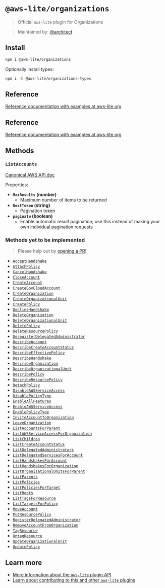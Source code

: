 # `@aws-lite/organizations`

> Official `aws-lite` plugin for Organizations

> Maintained by: [@architect](https://github.com/architect)


## Install

```sh
npm i @aws-lite/organizations
```

Optionally install types:

```sh
npm i -D @aws-lite/organizations-types
```


## Reference

[Reference documentation with examples at aws-lite.org](https://aws-lite.org/services/organizations)


## Reference

[Reference documentation with examples at aws-lite.org](https://aws-lite.org/services/organizations)


## Methods

<!-- ! Do not remove METHOD_DOCS_START / METHOD_DOCS_END ! -->
<!-- METHOD_DOCS_START -->
### `ListAccounts`

[Canonical AWS API doc](https://docs.aws.amazon.com/organizations/latest/APIReference/API_ListAccounts.html)

Properties:
- **`MaxResults` (number)**
  - Maximum number of items to be returned
- **`NextToken` (string)**
  - Pagination token
- **`paginate` (boolean)**
  - Enable automatic result pagination; use this instead of making your own individual pagination requests


### Methods yet to be implemented

> Please help out by [opening a PR](https://github.com/architect/aws-lite#authoring-aws-lite-plugins)!

- [`AcceptHandshake`](https://docs.aws.amazon.com/organizations/latest/APIReference/API_AcceptHandshake.html)
- [`AttachPolicy`](https://docs.aws.amazon.com/organizations/latest/APIReference/API_AttachPolicy.html)
- [`CancelHandshake`](https://docs.aws.amazon.com/organizations/latest/APIReference/API_CancelHandshake.html)
- [`CloseAccount`](https://docs.aws.amazon.com/organizations/latest/APIReference/API_CloseAccount.html)
- [`CreateAccount`](https://docs.aws.amazon.com/organizations/latest/APIReference/API_CreateAccount.html)
- [`CreateGovCloudAccount`](https://docs.aws.amazon.com/organizations/latest/APIReference/API_CreateGovCloudAccount.html)
- [`CreateOrganization`](https://docs.aws.amazon.com/organizations/latest/APIReference/API_CreateOrganization.html)
- [`CreateOrganizationalUnit`](https://docs.aws.amazon.com/organizations/latest/APIReference/API_CreateOrganizationalUnit.html)
- [`CreatePolicy`](https://docs.aws.amazon.com/organizations/latest/APIReference/API_CreatePolicy.html)
- [`DeclineHandshake`](https://docs.aws.amazon.com/organizations/latest/APIReference/API_DeclineHandshake.html)
- [`DeleteOrganization`](https://docs.aws.amazon.com/organizations/latest/APIReference/API_DeleteOrganization.html)
- [`DeleteOrganizationalUnit`](https://docs.aws.amazon.com/organizations/latest/APIReference/API_DeleteOrganizationalUnit.html)
- [`DeletePolicy`](https://docs.aws.amazon.com/organizations/latest/APIReference/API_DeletePolicy.html)
- [`DeleteResourcePolicy`](https://docs.aws.amazon.com/organizations/latest/APIReference/API_DeleteResourcePolicy.html)
- [`DeregisterDelegatedAdministrator`](https://docs.aws.amazon.com/organizations/latest/APIReference/API_DeregisterDelegatedAdministrator.html)
- [`DescribeAccount`](https://docs.aws.amazon.com/organizations/latest/APIReference/API_DescribeAccount.html)
- [`DescribeCreateAccountStatus`](https://docs.aws.amazon.com/organizations/latest/APIReference/API_DescribeCreateAccountStatus.html)
- [`DescribeEffectivePolicy`](https://docs.aws.amazon.com/organizations/latest/APIReference/API_DescribeEffectivePolicy.html)
- [`DescribeHandshake`](https://docs.aws.amazon.com/organizations/latest/APIReference/API_DescribeHandshake.html)
- [`DescribeOrganization`](https://docs.aws.amazon.com/organizations/latest/APIReference/API_DescribeOrganization.html)
- [`DescribeOrganizationalUnit`](https://docs.aws.amazon.com/organizations/latest/APIReference/API_DescribeOrganizationalUnit.html)
- [`DescribePolicy`](https://docs.aws.amazon.com/organizations/latest/APIReference/API_DescribePolicy.html)
- [`DescribeResourcePolicy`](https://docs.aws.amazon.com/organizations/latest/APIReference/API_DescribeResourcePolicy.html)
- [`DetachPolicy`](https://docs.aws.amazon.com/organizations/latest/APIReference/API_DetachPolicy.html)
- [`DisableAWSServiceAccess`](https://docs.aws.amazon.com/organizations/latest/APIReference/API_DisableAWSServiceAccess.html)
- [`DisablePolicyType`](https://docs.aws.amazon.com/organizations/latest/APIReference/API_DisablePolicyType.html)
- [`EnableAllFeatures`](https://docs.aws.amazon.com/organizations/latest/APIReference/API_EnableAllFeatures.html)
- [`EnableAWSServiceAccess`](https://docs.aws.amazon.com/organizations/latest/APIReference/API_EnableAWSServiceAccess.html)
- [`EnablePolicyType`](https://docs.aws.amazon.com/organizations/latest/APIReference/API_EnablePolicyType.html)
- [`InviteAccountToOrganization`](https://docs.aws.amazon.com/organizations/latest/APIReference/API_InviteAccountToOrganization.html)
- [`LeaveOrganization`](https://docs.aws.amazon.com/organizations/latest/APIReference/API_LeaveOrganization.html)
- [`ListAccountsForParent`](https://docs.aws.amazon.com/organizations/latest/APIReference/API_ListAccountsForParent.html)
- [`ListAWSServiceAccessForOrganization`](https://docs.aws.amazon.com/organizations/latest/APIReference/API_ListAWSServiceAccessForOrganization.html)
- [`ListChildren`](https://docs.aws.amazon.com/organizations/latest/APIReference/API_ListChildren.html)
- [`ListCreateAccountStatus`](https://docs.aws.amazon.com/organizations/latest/APIReference/API_ListCreateAccountStatus.html)
- [`ListDelegatedAdministrators`](https://docs.aws.amazon.com/organizations/latest/APIReference/API_ListDelegatedAdministrators.html)
- [`ListDelegatedServicesForAccount`](https://docs.aws.amazon.com/organizations/latest/APIReference/API_ListDelegatedServicesForAccount.html)
- [`ListHandshakesForAccount`](https://docs.aws.amazon.com/organizations/latest/APIReference/API_ListHandshakesForAccount.html)
- [`ListHandshakesForOrganization`](https://docs.aws.amazon.com/organizations/latest/APIReference/API_ListHandshakesForOrganization.html)
- [`ListOrganizationalUnitsForParent`](https://docs.aws.amazon.com/organizations/latest/APIReference/API_ListOrganizationalUnitsForParent.html)
- [`ListParents`](https://docs.aws.amazon.com/organizations/latest/APIReference/API_ListParents.html)
- [`ListPolicies`](https://docs.aws.amazon.com/organizations/latest/APIReference/API_ListPolicies.html)
- [`ListPoliciesForTarget`](https://docs.aws.amazon.com/organizations/latest/APIReference/API_ListPoliciesForTarget.html)
- [`ListRoots`](https://docs.aws.amazon.com/organizations/latest/APIReference/API_ListRoots.html)
- [`ListTagsForResource`](https://docs.aws.amazon.com/organizations/latest/APIReference/API_ListTagsForResource.html)
- [`ListTargetsForPolicy`](https://docs.aws.amazon.com/organizations/latest/APIReference/API_ListTargetsForPolicy.html)
- [`MoveAccount`](https://docs.aws.amazon.com/organizations/latest/APIReference/API_MoveAccount.html)
- [`PutResourcePolicy`](https://docs.aws.amazon.com/organizations/latest/APIReference/API_PutResourcePolicy.html)
- [`RegisterDelegatedAdministrator`](https://docs.aws.amazon.com/organizations/latest/APIReference/API_RegisterDelegatedAdministrator.html)
- [`RemoveAccountFromOrganization`](https://docs.aws.amazon.com/organizations/latest/APIReference/API_RemoveAccountFromOrganization.html)
- [`TagResource`](https://docs.aws.amazon.com/organizations/latest/APIReference/API_TagResource.html)
- [`UntagResource`](https://docs.aws.amazon.com/organizations/latest/APIReference/API_UntagResource.html)
- [`UpdateOrganizationalUnit`](https://docs.aws.amazon.com/organizations/latest/APIReference/API_UpdateOrganizationalUnit.html)
- [`UpdatePolicy`](https://docs.aws.amazon.com/organizations/latest/APIReference/API_UpdatePolicy.html)
<!-- METHOD_DOCS_END -->


## Learn more

- [More information about the `aws-lite` plugin API](https://aws-lite.org/plugin-api)
- [Learn about contributing to this and other `aws-lite` plugins](https://aws-lite.org/contributing)
